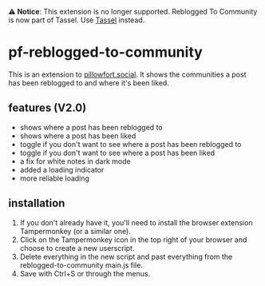 **⚠ Notice**: This extension is no longer supported. Reblogged To Community is now part of Tassel. Use [Tassel](https://github.com/Aki-108/Tassel) instead.

# pf-reblogged-to-community
This is an extension to [pillowfort.social](https://www.pillowfort.social/). It shows the communities a post has been reblogged to and where it's been liked.

## features (V2.0)
- shows where a post has been reblogged to
- shows where a post has been liked
- toggle if you don't want to see where a post has been reblogged to
- toggle if you don't want to see where a post has been liked
- a fix for white notes in dark mode
- added a loading indicator
- more reliable loading

## installation
1. If you don't already have it, you'll need to install the browser extension Tampermonkey (or a similar one).
2. Click on the Tampermonkey icon in the top right of your browser and choose to create a new userscript.
3. Delete everything in the new script and past everything from the reblogged-to-community main.js file.
4. Save with Ctrl+S or through the menus.
